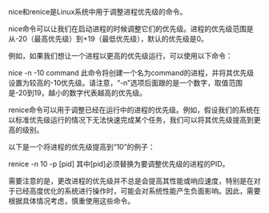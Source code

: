 nice和renice是Linux系统中用于调整进程优先级的命令。

nice命令可以让我们在启动进程的时候调整它们的优先级。进程的优先级范围是从-20（最高优先级）到+19（最低优先级），默认的优先级是0。

例如，如果我们想让一个进程以更高的优先级运行，可以使用以下命令：

nice -n -10 command
此命令将创建一个名为command的进程，并将其优先级设置为较高的-10优先级。请注意，“-n”选项后面跟的是一个数字，取值范围是-20到19，越小的数字代表越高的优先级。

renice命令可以用于调整已经在运行中的进程的优先级。例如，假设我们的系统在以标准优先级运行的情况下无法快速完成某个任务，我们可以将其优先级提高到更高的级别。

以下是一个将进程的优先级提高到“10”的例子：

renice -n 10 -p [pid]
其中[pid]必须替换为要调整优先级的进程的PID。

需要注意的是，更改进程的优先级并不总是会提高其性能或响应速度，特别是在对于已经高度优化的系统进行操作时，可能会对系统性能产生负面影响。因此，需要根据具体情况考虑，慎重使用这些命令。